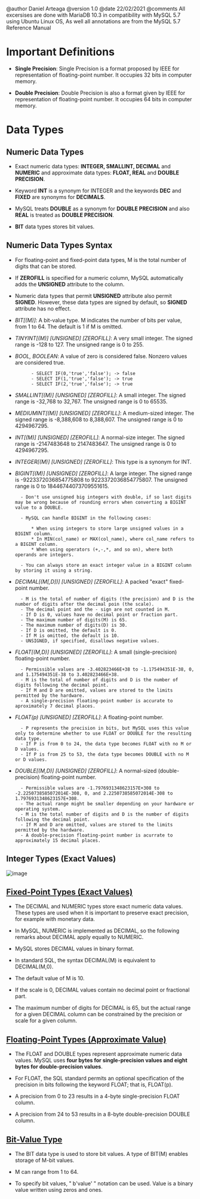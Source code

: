@author Daniel Arteaga
@version 1.0
@date 22/02/2021
@comments All excersises are done with MariaDB 10.3 in compatibility with MySQL 5.7 using Ubuntu Linux OS, As well all annotations are from the MySQL 5.7 Reference Manual

Important Definitions
======================

- **Single Precision**: Single Precision is a format proposed by IEEE for representation of floating-point number. It occupies 32 bits in computer memory.

- **Double Precision**: Double Precision is also a format given by IEEE for representation of floating-point number. It occupies 64 bits in computer memory.

Data Types
===========

Numeric Data Types
-------------------

- Exact numeric data types: **INTEGER, SMALLINT, DECIMAL** and **NUMERIC** and approximate data types: **FLOAT, REAL** and **DOUBLE PRECISION**. 

- Keyword **INT** is a synonym for INTEGER and the keywords **DEC** and **FIXED** are synonyms for **DECIMALS**.

- MySQL treats **DOUBLE** as a synonym for **DOUBLE PRECISION** and also **REAL** is treated as **DOUBLE PRECISION**.

- **BIT** data types stores bit values.

Numeric Data Types Syntax
--------------------------

- For floating-point and fixed-point data types, M is the total number of digits that can be stored.

- If **ZEROFILL** is specified for a numeric column, MySQL automatically adds the **UNSIGNED** attribute to the column.

- Numeric data types that permit **UNSIGNED** attribute also permit **SIGNED**. However, these data types are signed by default, so **SIGNED** attribute has no effect.

- *BIT[(M)]*: A bit-value type. M indicates the number of bits per value, from 1 to 64. The default is 1 if M is omitted.

- *TINYINT[(M)] [UNSIGNED] [ZEROFILL]*: A very small integer. The signed range is -128 to 127. The unsigned range is 0 to 255.

- *BOOL, BOOLEAN*: A value of zero is considered false. Nonzero values are considered true.

            - SELECT IF(0,'true','false'); -> false
            - SELECT IF(1,'true','false'); -> true
            - SELECT IF(2,'true','false'); -> true

- *SMALLINT[(M)] [UNSIGNED] [ZEROFILL]*: A small integer. The signed range is -32,768 to 32,767. The unsigned range is 0 to 65535.

- *MEDIUMINT[(M)] [UNSIGNED] [ZEROFILL]*: A medium-sized integer. The signed range is -8,388,608 to 8,388,607. The unsigned range is 0 to 4294967295.

- *INT[(M)] [UNSIGNED] [ZEROFILL]*: A normal-size integer. The signed range is -2147483648 to 2147483647. The unsigned range is 0 to 4294967295.

- *INTEGER[(M)] [UNSIGNED] [ZEROFILL]*: This type is a synonym for INT.

- *BIGINT[(M)] [UNSIGNED] [ZEROFILL]*: A large integer. The signed range is -9223372036854775808 to 9223372036854775807. The unsigned range is 0 to 18446744073709551615.

        - Don't use unsigned big integers with double, if so last digits may be wrong because of rounding errors when converting a BIGINT value to a DOUBLE.

        - MySQL can handle BIGINT in the following cases:

            * When using integers to store large unsigned values in a BIGINT column.
            * In MIN(col_name) or MAX(col_name), where col_name refers to a BIGINT column.
            * When using operators (+,-,*, and so on), where both operands are integers.

        - You can always store an exact integer value in a BIGINT column by storing it using a string.
        
- *DECIMAL[(M[,D])] [UNSIGNED] [ZEROFILL]*: A packed "exact" fixed-point number. 

        - M is the total of number of digits (the precision) and D is the number of digits after the decimal poin (the scale).
        - The decimal point and the - sign are not counted in M. 
        - If D is 0, values have no decimal point or fraction part.
        - The maximum number of digits(M) is 65.
        - The maximum number of digits(D) is 30.
        - If D is omitted, the default is 0.
        - If M is omitted, the default is 10.
        - UNSIGNED, if specified, disallows negative values.

- *FLOAT[(M,D)] [UNSIGNED] [ZEROFILL]*: A small (single-precision) floating-point number.

        - Permissible values are -3.402823466E+38 to -1.175494351E-38, 0, and 1.175494351E-38 to 3.402823466E+38.
        - M is the total of number of digits and D is the number of digits following the decimal point.
        - If M and D are omitted, values are stored to the limits permitted by the hardware.
        - A single-precision floating-point number is accurate to aproximately 7 decimal places.

- *FLOAT(p) [UNSIGNED] [ZEROFILL]*: A floating-point number.

        - P represents the precision in bits, but MySQL uses this value only to determine whether to use FLOAT or DOUBLE for the resulting data type.
        - If P is from 0 to 24, the data type becomes FLOAT with no M or D values.
        - If P is from 25 to 53, the data type becomes DOUBLE with no M or D values.

- *DOUBLE[(M,D)] [UNSIGNED] [ZEROFILL]*: A normal-sized (double-precision) floating-point number.

        - Permissible values are -1.7976931348623157E+308 to -2.2250738585072014E-308, 0, and 2.2250738585072014E-308 to 1.7976931348623157E+308.
        - The actual range might be smaller depending on your hardware or operating system.
        - M is the total number of digits and D is the number of digits following the decimal point.
        - If M and D are omitted, values are stored to the limits permitted by the hardware.
        - A double-precision floating-point number is acurrate to approximately 15 decimal places.

Integer Types (Exact Values)
-----------------------------

![image](https://drive.google.com/uc?id=1DGAUFBs44xCQrv6JBqTgMe9Px4gyS3bE)

<ins>Fixed-Point Types (Exact Values)</ins>
--------------------------------

- The DECIMAL and NUMERIC types store exact numeric data values. These types are used when it is important to preserve exact precision, for example with monetary data. 

- In MySQL, NUMERIC is implemented as DECIMAL, so the following remarks about DECIMAL apply equally to NUMERIC.

- MySQL stores DECIMAL values in binary format.

- In standard SQL, the syntax DECIMAL(M) is equivalent to DECIMAL(M,0).

- The default value of M is 10.

- If the scale is 0, DECIMAL values contain no decimal point or fractional part.

- The maximum number of digits for DECIMAL is 65, but the actual range for a given DECIMAL column can be constrained by the precision or scale for a given column.

<ins>Floating-Point Types (Approximate Value)</ins>
----------------------------------------------------

- The FLOAT and DOUBLE types represent approximate numeric data values. MySQL uses **four bytes for single-precision values and eight bytes for double-precision values**.

- For FLOAT, the SQL standard permits an optional specification of the precision in bits following the keyword FLOAT; that is, FLOAT(p). 

- A precision from 0 to 23 results in a 4-byte single-precision FLOAT column.

- A precision from 24 to 53 results in a 8-byte double-precision DOUBLE column.

<ins>Bit-Value Type</ins>
--------------------------

- The BIT data type is used to store bit values. A type of BIT(M) enables storage of M-bit values. 

- M can range from 1 to 64.

- To specify bit values, " b'value' " notation can be used. Value is a binary value written using zeros and ones.

